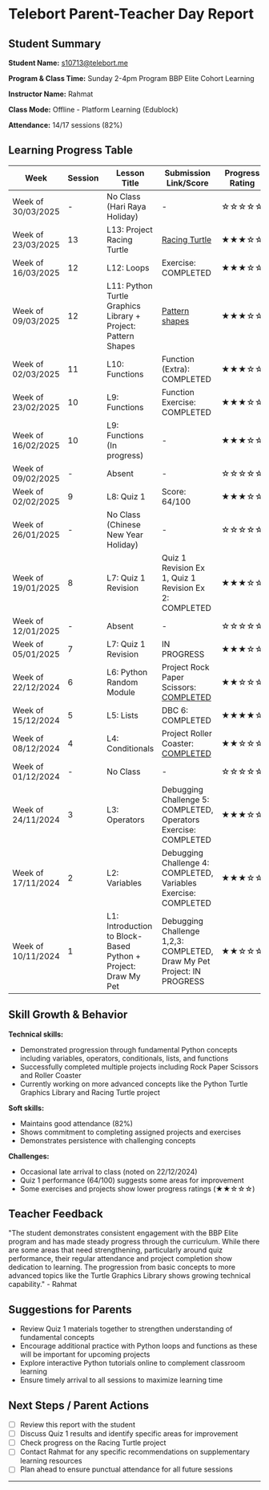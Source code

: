 # Telebort Parent-Teacher Day Report

## Student Summary

**Student Name:** s10713@telebort.me  

**Program & Class Time:** Sunday 2-4pm Program BBP Elite Cohort Learning  

**Instructor Name:** Rahmat

**Class Mode:** Offline - Platform Learning (Edublock) 

**Attendance:** 14/17 sessions (82%)  

## Learning Progress Table

| Week | Session | Lesson Title | Submission Link/Score | Progress Rating |
|------|---------|-------------|----------------------|-----------------|
| Week of 30/03/2025 | - | No Class (Hari Raya Holiday) | - | ☆☆☆☆☆ |
| Week of 23/03/2025 | 13 | L13: Project Racing Turtle | [Racing Turtle](https://app.edublocks.org/project/masVBVPE5yVotaKkLnrLufik74l2/m7UsrdgrumPCWwQnQKmJ) | ★★★☆☆ |
| Week of 16/03/2025 | 12 | L12: Loops | Exercise: COMPLETED | ★★★☆☆ |
| Week of 09/03/2025 | 12 | L11: Python Turtle Graphics Library + Project: Pattern Shapes | [Pattern shapes](https://app.edublocks.org/project/masVBVPE5yVotaKkLnrLufik74l2/t9X0hrURoE43xDVwrG8F) | ★★★☆☆ |
| Week of 02/03/2025 | 11 | L10: Functions | Function (Extra): COMPLETED | ★★★☆☆ |
| Week of 23/02/2025 | 10 | L9: Functions | Function Exercise: COMPLETED | ★★★☆☆ |
| Week of 16/02/2025 | 10 | L9: Functions (In progress) | - | ★★★☆☆ |
| Week of 09/02/2025 | - | Absent | - | ☆☆☆☆☆ |
| Week of 02/02/2025 | 9 | L8: Quiz 1 | Score: 64/100 | ★★★☆☆ |
| Week of 26/01/2025 | - | No Class (Chinese New Year Holiday) | - | ☆☆☆☆☆ |
| Week of 19/01/2025 | 8 | L7: Quiz 1 Revision | Quiz 1 Revision Ex 1, Quiz 1 Revision Ex 2: COMPLETED | ★★★☆☆ |
| Week of 12/01/2025 | - | Absent | - | ☆☆☆☆☆ |
| Week of 05/01/2025 | 7 | L7: Quiz 1 Revision | IN PROGRESS | ★★★☆☆ |
| Week of 22/12/2024 | 6 | L6: Python Random Module | Project Rock Paper Scissors: [COMPLETED](https://app.edublocks.org/project/masVBVPE5yVotaKkLnrLufik74l2/4tuDTXiFMSiMHThCftwg) | ★★☆☆☆ |
| Week of 15/12/2024 | 5 | L5: Lists | DBC 6: COMPLETED | ★★★★☆ |
| Week of 08/12/2024 | 4 | L4: Conditionals | Project Roller Coaster: [COMPLETED](https://app.edublocks.org/project/masVBVPE5yVotaKkLnrLufik74l2/xRm4UXjyp831hrcnz8Xt) | ★★☆☆☆ |
| Week of 01/12/2024 | - | No Class | - | ☆☆☆☆☆ |
| Week of 24/11/2024 | 3 | L3: Operators | Debugging Challenge 5: COMPLETED, Operators Exercise: COMPLETED | ★★★☆☆ |
| Week of 17/11/2024 | 2 | L2: Variables | Debugging Challenge 4: COMPLETED, Variables Exercise: COMPLETED | ★★★☆☆ |
| Week of 10/11/2024 | 1 | L1: Introduction to Block-Based Python + Project: Draw My Pet | Debugging Challenge 1,2,3: COMPLETED, Draw My Pet Project: IN PROGRESS | ★★☆☆☆ |

## Skill Growth & Behavior

**Technical skills:**
* Demonstrated progression through fundamental Python concepts including variables, operators, conditionals, lists, and functions
* Successfully completed multiple projects including Rock Paper Scissors and Roller Coaster
* Currently working on more advanced concepts like the Python Turtle Graphics Library and Racing Turtle project

**Soft skills:**
* Maintains good attendance (82%)
* Shows commitment to completing assigned projects and exercises
* Demonstrates persistence with challenging concepts

**Challenges:**
* Occasional late arrival to class (noted on 22/12/2024)
* Quiz 1 performance (64/100) suggests some areas for improvement
* Some exercises and projects show lower progress ratings (★★☆☆☆)

## Teacher Feedback

"The student demonstrates consistent engagement with the BBP Elite program and has made steady progress through the curriculum. While there are some areas that need strengthening, particularly around quiz performance, their regular attendance and project completion show dedication to learning. The progression from basic concepts to more advanced topics like the Turtle Graphics Library shows growing technical capability." - Rahmat

## Suggestions for Parents

* Review Quiz 1 materials together to strengthen understanding of fundamental concepts
* Encourage additional practice with Python loops and functions as these will be important for upcoming projects
* Explore interactive Python tutorials online to complement classroom learning
* Ensure timely arrival to all sessions to maximize learning time

## Next Steps / Parent Actions

* [ ] Review this report with the student
* [ ] Discuss Quiz 1 results and identify specific areas for improvement
* [ ] Check progress on the Racing Turtle project
* [ ] Contact Rahmat for any specific recommendations on supplementary learning resources
* [ ] Plan ahead to ensure punctual attendance for all future sessions

---

